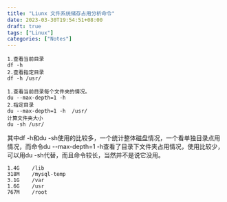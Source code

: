 ```yaml
---
title: "Liunx 文件系统储存占用分析命令"
date: 2023-03-30T19:54:51+08:00
draft: true
tags: ["Linux"]
categories: ["Notes"]
---
```

    1.查看当前目录
    df -h
    2.查看指定目录
    df -h /usr/

    1.查看当前目录每个文件夹的情况。
    du --max-depth=1 -h 
    2.指定目录
    du --max-depth=1 -h  /usr/
    计算文件夹大小
    du -sh /usr/


其中df -h和du -sh使用的比较多，一个统计整体磁盘情况，一个看单独目录点用情况，而命令du --max-depth=1 -h查看了目录下文件夹占用情况，使用比较少，可以用du -sh代替，而且命令较长，当然并不是说它没用。


    1.4G	/lib
    318M	/mysql-temp
    3.1G	/var
    1.6G	/usr
    767M	/root
